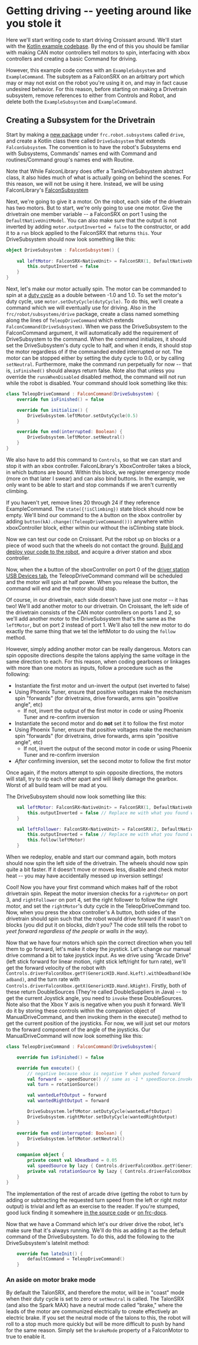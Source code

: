# Getting driving -- yeeting around like you stole it

Here we'll start writing code to start driving Croissant around. We'll start with the <a href="files/Kotlin-Example-Command-Based.zip" download="Kotlin-Example-Command-Based.zip">Kotlin example codebase</a>. By the end of this you should be familiar with making CAN motor controllers tell motors to spin, interfacing with xbox controllers and creating a basic Command for driving. 

However, this example code comes with an `ExampleSubsystem` and `ExampleCommand`. The subsytem as a FalconSRX on an arbitrary port which may or may not exist on the robot you're using it on, and may in fact cause undesired behavior. For this reason, before starting on making a Drivetrain subsystem, remove references to either from Controls and Robot, and delete both the `ExampleSubsystem` and `ExampleCommand`. 

## Creating a Subsystem for the Drivetrain

Start by making a [new package](https://www.youtube.com/watch?v=EBWmlcMXxXc) under `frc.robot.subsystems` called `drive`, and create a Kotlin class there called `DriveSubsystem` that extends `FalconSubsystem`. The convention is to have the robot's Subsystems end with Subsystems, Commands' names end with Command and routines/Command group's names end with Routine. 

Note that While FalconLibrary does offer a TankDriveSubsystem abstract class, it also hides much of what is actually going on behind the scenes. For this reason, we will not be using it here. Instead, we will be using FalconLibrary's [FalconSubsystem](docs/guides/falconlib/commandBased?id=falconcommand-and-falconsubsystems)

Next, we're going to give it a motor. On the robot, each side of the drivetrain has two motors. But to start, we're only going to use one motor. Give the drivetrain one member variable -- a FalconSRX on port 1 using the `DefaultNativeUnitModel`. You can also make sure that the output is not inverted by adding `motor.outputInverted = false` to the constructor, or add it to a `run` block applied to the FalconSRX that returns `this`. Your DriveSubsystem should now look something like this:

```Kotlin
object DriveSubsystem : FalconSubsystem() {
    
    val leftMotor: FalconSRX<NativeUnit> = FalconSRX(1, DefaultNativeUnitModel).apply { /* this: FalconSRX<NativeUnit> */
        this.outputInverted = false
    }
}
```

Next, let's make our motor actually spin. The motor can be commanded to spin at a [duty cycle](https://en.wikipedia.org/wiki/Duty_cycle) as a double between -1.0 and 1.0. To set the motor's duty cycle, use `motor.setDutyCycle(dutyCycle)`. To do this, we'll create a command which we will eventually use for driving. Also in the `frc/robot/subsystems/drive` package, create a class named something along the lines of `TeleopDriveCommand` which extends `FalconCommand(DriveSubsystem)`. When we pass the DriveSubsystem to the FalconCommand argument, it will automatically add the requirement of DriveSubsystem to the command. When the command initializes, it should set the DriveSubsystem's duty cycle to half, and when it ends, it should stop the motor regardless of if the commanded ended interrupted or not. The motor can be stopped either by setting the duty cycle to 0.0, or by calling `setNeutral`. Furthermore, make the command run perpetually for now -- that is, `isFinished()` should always return false. Note also that unless you override the `runsWhenDisabled` disabled method, the command will not run while the robot is disabled. Your command should look something like this:

```Kotlin
class TeleopDriveCommand : FalconCommand(DriveSubsystem) {
    override fun isFinished() = false

    override fun initialize() {
        DriveSubsystem.leftMotor.setDutyCycle(0.5)
    }

    override fun end(interrupted: Boolean) {
        DriveSubsystem.leftMotor.setNeutral()
    }
}
```

We also have to add this command to `Controls`, so that we can start and stop it with an xbox controller. FalconLibrary's XboxController takes a block, in which buttons are bound. Within this block, we register emergency mode (more on that later I swear) and can also bind buttons. In the example, we only want to be able to start and stop commands if we aren't currently climbing. 

If you haven't yet, remove lines 20 through 24 if they reference ExampleCommand. The `state({!isClimbing})` state block should now be empty. We'll bind our command to the `A` button on the xbox controller by adding `button(kA).change((TeleopDriveCommand()))` anywhere within xboxController block, either within our without the isClimbing state block. 

Now we can test our code on Croissant. Put the robot up on blocks or a piece of wood such that the wheels do not contact the ground. [Build and deploy your code to the robot](http://127.0.0.1:4000/#/docs/guides/generalRobot/introToGradle?id=building-testing-checking-and-deploying-robot-code-through-the-command-line), and acquire a driver station and xbox controller.

Now, when the `A` button of the xboxController on port 0 of the [driver station USB Devices tab](https://frc-docs.readthedocs.io/en/latest/docs/software/driverstation/driver-station.html#usb-devices-tab), the TeleopDriveCommand command will be scheduled and the motor will spin at half power. When you release the button, the command will end and the motor should stop.

Of course, in our drivetrain, each side doesn't have just one motor -- it has two! We'll add another motor to our drivetrain. On Croissant, the left side of the drivetrain consists of the CAN motor controllers on ports 1 and 2, so we'll add another motor to the DriveSubsystem that's the same as the `leftMotor`, but on port 2 instead of port 1. We'll also tell the new motor to do exactly the same thing that we tel the leftMotor to do using the `follow` method.

However, simply adding another motor can be really dangerous. Motors can spin opposite directions despite the talons applying the same voltage in the same direction to each. For this reason, when coding gearboxes or linkages with more than one motors as inputs, follow a procedure such as the following:
- Instantiate the first motor and un-invert the output (set inverted to false)
- Using Phoenix Tuner, ensure that positive voltages make the mechanism spin "forwards" (for drivetrains, drive forwards, arms spin "positive angle", etc)
    - If not, invert the output of the first motor in code or using Phoenix Tuner and re-confirm inversion
- Instantiate the second motor and do **not** set it to follow the first motor
- Using Phoenix Tuner, ensure that positive voltages make the mechanism spin "forwards" (for drivetrains, drive forwards, arms spin "positive angle", etc)
    - If not, invert the output of the second motor in code or using Phoenix Tuner and re-confirm inversion
- *After* confirming inversion, set the second motor to follow the first motor

Once again, if the motors attempt to spin opposite directions, the motors will stall, try to rip each other apart and will likely damage the gearbox. Worst of all build team will be mad at you.

The DriveSubsystem should now look something like this:

```Kotlin
    val leftMotor: FalconSRX<NativeUnit> = FalconSRX(1, DefaultNativeUnitModel).apply { /* this: FalconSRX<NativeUnit> */
        this.outputInverted = false // Replace me with what you found works for the leftMotor
    }

    val leftFollower: FalconSRX<NativeUnit> = FalconSRX(2, DefaultNativeUnitModel).apply { /* this: FalconSRX<NativeUnit> */
        this.outputInverted = false // Replace me with what you found works for the leftFollower
        this.follow(leftMotor)
    }
```

When we redeploy, enable and start our command again, both motors should now spin the left side of the drivetrain. The wheels should now spin quite a bit faster. If it doesn't move or moves less, disable and check motor heat -- you may have accidentally messed up inversion settings!

Cool! Now you have your first command which makes half of the robot drivetrain spin. Repeat the motor inversion checks for a `rightMotor` on port 3, and `rightFollower` on port 4, set the right follower to follow the right motor, and set the `rightMotor`'s duty cycle in the TeleopDriveCommand too. Now, when you press the xbox controller's A button, both sides of the drivetrain should spin such that the robot would drive forward if it wasn't on blocks (you did put it on blocks, _didn't you?_ The code still tells the robot to _yeet forward regardless of the people or walls in the way_).

Now that we have four motors which spin the correct direction when you tell them to go forward, let's make it obey the joystick. Let's change our manual drive command a bit to take joystick input. As we drive using "Arcade Drive" (left stick forward for linear motion, right stick left/right for turn rate), we'll get the forward velocity of the robot with `Controls.driverFalconXbox.getY(GenericHID.Hand.kLeft).withDeadband(kDeadband)`, and the turn rate with `Controls.driverFalconXbox.getX(GenericHID.Hand.kRight)`. Firstly, both of these return DoubleSources (They're called DoubleSuppliers in Java) -- to get the current Joystick angle, you need to `invoke` these DoubleSources. Note also that the Xbox Y axis is negative when you push it forward. We'll do it by storing these controls within the companion object of ManualDriveCommand, and then invoking them in the execute() method to get the current position of the joysticks. For now, we will just set our motors to the forward component of the angle of the joysticks. Our ManualDriveCommand will now look something like this:

```Kotlin
class TeleopDriveCommand : FalconCommand(DriveSubsystem){

    override fun isFinished() = false

    override fun execute() {
        // negative because xbox is negative Y when pushed forward
        val forward = -speedSource() // same as -1 * speedSource.invoke()
        val turn = rotationSource()

        val wantedLeftOutput = forward
        val wantedRightOutput = forward

        DriveSubsystem.leftMotor.setDutyCycle(wantedLeftOutput)
        DriveSubsystem.rightMotor.setDutyCycle(wantedRightOutput)
    }

    override fun end(interrupted: Boolean) {
        DriveSubsystem.leftMotor.setNeutral()
    }

    companion object {
        private const val kDeadband = 0.05
        val speedSource by lazy { Controls.driverFalconXbox.getY(GenericHID.Hand.kLeft).withDeadband(kDeadband) }
        private val rotationSource by lazy { Controls.driverFalconXbox.getX(GenericHID.Hand.kRight) }
    }
}
```

The implementation of the rest of arcade drive (getting the robot to turn by adding or subtracting the requested turn speed from the left or right motor output) is trivial and left as an exercise to the reader. If you're stumped, good luck finding it somewhere [in the source code](https://github.com/wpilibsuite/allwpilib/blob/master/wpilibj/src/main/java/edu/wpi/first/wpilibj/drive/DifferentialDrive.java) or [on frc-docs](https://docs.wpilib.org/en/latest/docs/software/actuators/wpi-drive-classes.html?highlight=differentialdrive#drive-modes).

Now that we have a Command which let's our driver drive the robot, let's make sure that it's always running. We'll do this as adding it as the default command of the DriveSubsystem. To do this, add the following to the DriveSubsystem's lateInit method:

```Kotlin
    override fun lateInit() {
        defaultCommand = TeleopDriveCommand()
    }
```

### An aside on motor brake mode

By default the TalonSRX, and therefore the motor, will be in "coast" mode when their duty cycle is set to zero or `setNeutral` is called. The TalonSRX (and also the Spark MAX) have a neutral mode called "brake," where the leads of the motor are communized electrically to create effectively an electric brake. If you set the neutral mode of the talons to this, the robot will roll to a stop much more quickly but will be more difficult to push by hand for the same reason. Simply set the `brakeMode` property of a FalconMotor to true to enable it.
